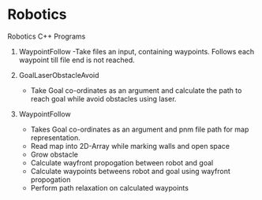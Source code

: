 # Robotics
Robotics C++ Programs

1. WaypointFollow 
   -Take files an input, containing waypoints. Follows each waypoint till file end is not reached.
  
2. GoalLaserObstacleAvoid 
   - Take Goal co-ordinates as an argument and calculate the path to reach goal while avoid obstacles using laser. 
   
3. WaypointFollow 
   - Takes Goal co-ordinates as an argument and pnm file path for map representation. 
   - Read map into 2D-Array while marking walls and open space  
   - Grow obstacle  
   - Calculate wayfront propogation between robot and goal 
   - Calculate waypoints betweens robot and goal using wayfront propogation
   - Perform path relaxation on calculated waypoints 
